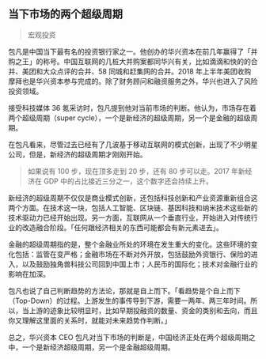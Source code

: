 ## 当下市场的两个超级周期

> 宏观投资

包凡是中国当下最有名的投资银行家之一。他创办的华兴资本在前几年赢得了「并购之王」的称号。中国互联网的几桩大并购案都同华兴有关，比如滴滴和快的的合并、美团和大众点评的合并、58 同城和赶集网的合并。2018 年上半年美团收购摩拜也是华兴资本参与完成的。除了财务顾问和融资服务之外，华兴也进入了风险投资领域。

接受科技媒体 36 氪采访时，包凡提到他对当前市场的判断。他认为，市场存在着两个超级周期（super cycle），一个是新经济的超级周期，另一个是金融的超级周期。

在包凡看来，尽管过去已经有了几波基于移动互联网的模式创新，出现了不少明星公司，但是，新经济的超级周期才刚刚开始。

> 如果说有 100 步，现在顶多走到 20 步，还有 80 步可以走。2017 年新经济在 GDP 中的占比接近三分之一，这个数字还会持续上升。

新经济的超级周期不仅仅是商业模式创新，还包括科技创新和产业资源重新组合这两个方面。在技术这一块，包括人工智能、区块链、基因科技和纳米技术这些新的技术驱动力已经开始出现。另一方面，互联网从一个垂直行业，开始进入对传统行业的改造融合阶段。「任何跟经济相关的东西可能都会有新元素进去」。

金融的超级周期指的是，整个金融业所处的环境在发生重大的变化。这些环境的变化包括：监管在变严格；金融市场在不断对外开放，包括鼓励外资银行、保险的进入，以及鼓励独角兽科技公司回到中国上市；人民币的国际化；技术对金融行业的影响在加深。

包凡也说了自己判断趋势的方法论，那就是自上而下。「看趋势是个自上而下（Top-Down）的过程。上游发生的事传导到下游，需要一两年、两三年时间。所以，当上游的迹象比较明显时，比如早期投融资的数量、资金的类别和去向，而且你又理解这里面的关系时，就能对未来趋势作判断。」

总之，华兴资本 CEO 包凡对当下市场的判断是，中国经济正处在两个超级周期之中，一个是新经济超级周期，另一个是金融超级周期。

